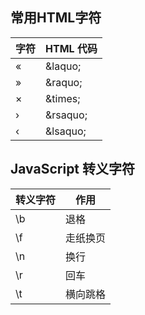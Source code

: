 ## 常用HTML字符

字符          |  HTML 代码
------------- | -------------
«             |  &amp;laquo;
»             |  &amp;raquo;
×             |  &amp;times;
›             |  &amp;rsaquo;
‹             |  &amp;lsaquo;


## JavaScript 转义字符
   转义字符   | 作用
------------- | -------------
\b    |    退格
\f    |    走纸换页
\n    |    换行
\r    |    回车
\t    |    横向跳格